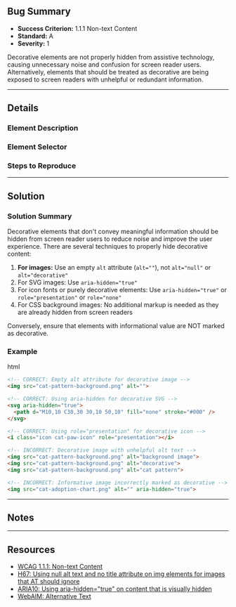 ## Bug Summary

- **Success Criterion:** 1.1.1 Non-text Content
- **Standard:** A
- **Severity:** 1

Decorative elements are not properly hidden from assistive technology, causing unnecessary noise and confusion for screen reader users. Alternatively, elements that should be treated as decorative are being exposed to screen readers with unhelpful or redundant information.

---

## Details

### Element Description

<!-- Textual description of affected element's or component's location, state, etc. and screenshots-->

### Element Selector

<!-- CSS or JS selector -->

### Steps to Reproduce

<!-- Steps required to reproduce the bug -->

---

## Solution

### Solution Summary

Decorative elements that don't convey meaningful information should be hidden from screen reader users to reduce noise and improve the user experience. There are several techniques to properly hide decorative content:

1. **For images:** Use an empty `alt` attribute (`alt=""`), not `alt="null"` or `alt="decorative"`
2. For SVG images: Use `aria-hidden="true"`
3. For icon fonts or purely decorative elements: Use `aria-hidden="true"` or `role="presentation"` or `role="none"`
4. For CSS background images: No additional markup is needed as they are already hidden from screen readers

Conversely, ensure that elements with informational value are NOT marked as decorative.

### Example

html

```html
<!-- CORRECT: Empty alt attribute for decorative image -->
<img src="cat-pattern-background.png" alt="">

<!-- CORRECT: Using aria-hidden for decorative SVG -->
<svg aria-hidden="true">
  <path d="M10,10 C30,30 30,10 50,10" fill="none" stroke="#000" />
</svg>

<!-- CORRECT: Using role="presentation" for decorative icon -->
<i class="icon cat-paw-icon" role="presentation"></i>

<!-- INCORRECT: Decorative image with unhelpful alt text -->
<img src="cat-pattern-background.png" alt="background image">
<img src="cat-pattern-background.png" alt="decorative">
<img src="cat-pattern-background.png" alt="cat pattern">

<!-- INCORRECT: Informative image incorrectly marked as decorative -->
<img src="cat-adoption-chart.png" alt="" aria-hidden="true">
```

---

## Notes

<!-- Notes, if any -->

---

## Resources

- [WCAG 1.1.1: Non-text Content](https://www.w3.org/WAI/WCAG21/Understanding/non-text-content.html)
- [H67: Using null alt text and no title attribute on img elements for images that AT should ignore](https://www.w3.org/WAI/WCAG21/Techniques/html/H67.html)
- [ARIA10: Using aria-hidden="true" on content that is visually hidden](https://www.w3.org/WAI/WCAG21/Techniques/aria/ARIA10.html)
- [WebAIM: Alternative Text](https://webaim.org/techniques/alttext/)
